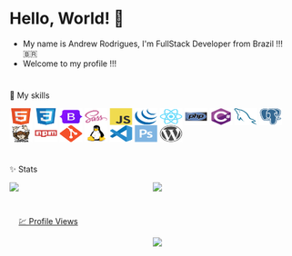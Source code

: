 # Hello, World! 🖖

- My name is Andrew Rodrigues, I'm FullStack Developer from Brazil !!! 🇧🇷
- Welcome to my profile !!!
#
🚀 My skills

<div style="display: inline_block;">
    <img align="center" height="30" width="40" title="HTML" src="https://raw.githubusercontent.com/devicons/devicon/master/icons/html5/html5-original.svg">
    <img align="center" height="30" width="40" title="CSS" src="https://raw.githubusercontent.com/devicons/devicon/master/icons/css3/css3-original.svg">
    <img align="center" height="30" width="40" title="Bootstrap" src="https://raw.githubusercontent.com/devicons/devicon/master/icons/bootstrap/bootstrap-original.svg">
    <img align="center" height="30" width="40" title="Sass" src="https://raw.githubusercontent.com/devicons/devicon/master/icons/sass/sass-original.svg">
    <img align="center" height="30" width="40" title="JavaScript" src="https://raw.githubusercontent.com/devicons/devicon/master/icons/javascript/javascript-original.svg">
    <img align="center" height="30" width="40" title="jQuery" src="https://raw.githubusercontent.com/devicons/devicon/master/icons/jquery/jquery-original.svg">
    <img align="center" height="30" width="40" title="React" src="https://raw.githubusercontent.com/devicons/devicon/master/icons/react/react-original.svg">
    <img align="center" height="30" width="40" title="PHP" src="https://raw.githubusercontent.com/devicons/devicon/master/icons/php/php-original.svg">
    <img align="center" height="30" width="40" title="C#" src="https://raw.githubusercontent.com/devicons/devicon/master/icons/csharp/csharp-original.svg">
    <img align="center" height="30" width="40" title="MySQL" src="https://raw.githubusercontent.com/devicons/devicon/master/icons/mysql/mysql-original.svg">
    <img align="center" height="30" width="40" title="PostgreSQL" src="https://raw.githubusercontent.com/devicons/devicon/master/icons/postgresql/postgresql-plain.svg">
    <img align="center" height="30" width="40" title="Composer" src="https://raw.githubusercontent.com/devicons/devicon/master/icons/composer/composer-original.svg">
    <img align="center" height="30" width="40" title="NPM" src="https://raw.githubusercontent.com/devicons/devicon/master/icons/npm/npm-original-wordmark.svg">
    <img align="center" height="30" width="40" title="GIT" src="https://raw.githubusercontent.com/devicons/devicon/master/icons/git/git-original.svg">
    <img align="center" height="30" width="40" title="Linux" src="https://raw.githubusercontent.com/devicons/devicon/master/icons/linux/linux-original.svg">
    <img align="center" height="30" width="40" title="Visual Studio Code" src="https://raw.githubusercontent.com/devicons/devicon/master/icons/vscode/vscode-original.svg">
    <img align="center" height="30" width="40" title="Photoshop" src="https://raw.githubusercontent.com/devicons/devicon/master/icons/photoshop/photoshop-plain.svg">
    <img align="center" height="30" width="40" title="Wordpress" src="https://raw.githubusercontent.com/devicons/devicon/master/icons/wordpress/wordpress-plain.svg">
</div>

#
✨ Stats

<div align="center">
  <a href="https://github.com/andrewrdev">
  <img height="160em" style="float:left;" src="https://github-readme-stats.vercel.app/api?username=andrewrdev&show_icons=true&theme=react&include_all_commits=true&count_private=true"/>
  <img height="160em" src="https://github-readme-stats.vercel.app/api/top-langs/?username=andrewrdev&hide=hack,shell&layout=compact&langs_count=7&theme=react"/>
</div>
  
# 
💹 Profile Views
    
<div align="center">  
     <img alingn="center" src="https://profile-counter.glitch.me/andrewrdev/count.svg" />
</div>
